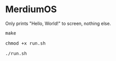 # MerdiumOS
Only prints "Hello, World!" to screen, nothing else.

<pre>
make<br>
chmod +x run.sh<br>
./run.sh<br>
</pre>
